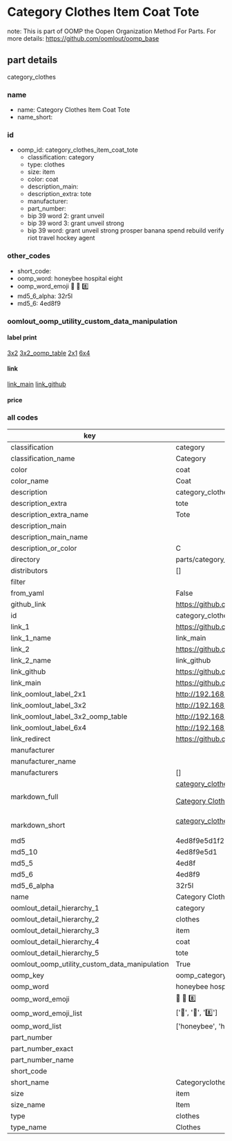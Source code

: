 # Category Clothes Item Coat Tote  

note: This is part of OOMP the Oopen Organization Method For Parts. For more details: https://github.com/oomlout/oomp_base

##  part details
  



category_clothes



### name
* name: Category Clothes Item Coat Tote
* name_short: 
### id
* oomp_id: category_clothes_item_coat_tote
  * classification: category
  * type: clothes
  * size: item
  * color: coat
  * description_main: 
  * description_extra: tote
  * manufacturer: 
  * part_number: 
  * bip 39 word 2: grant unveil
  * bip 39 word 3: grant unveil strong
  * bip 39 word: grant unveil strong prosper banana spend rebuild verify riot travel hockey agent

### other_codes
* short_code: 
* oomp_word: honeybee hospital eight
* oomp_word_emoji :honeybee: :hospital: :eight:
* md5_6_alpha: 32r5l
* md5_6: 4ed8f9






### oomlout_oomp_utility_custom_data_manipulation
#### label print
[3x2](http://192.168.1.245:1112/?label=oomp%2032r5l)
[3x2_oomp_table](http://192.168.1.108:1112/?label=oomp%2032r5l)
[2x1](http://192.168.1.242:1112/?label=oomp%2032r5l)
[6x4](http://192.168.1.55:1112/?label=oomp%2032r5l)    

#### link

[link_main](https://github.com/oomlout/oomlout_oomp_version_1_messy/tree/main/parts/category_clothes_item_coat_tote) [link_github](https://github.com/oomlout/oomlout_oomp_version_1_messy/tree/main/parts/category_clothes_item_coat_tote)                             

#### price







### all codes 
| key | value |  
| --- | --- |  
| classification | category |  
| classification_name | Category |  
| color | coat |  
| color_name | Coat |  
| description | category_clothes |  
| description_extra | tote |  
| description_extra_name | Tote |  
| description_main |  |  
| description_main_name |  |  
| description_or_color | C  |  
| directory | parts/category_clothes_item_coat_tote |  
| distributors | [] |  
| filter |  |  
| from_yaml | False |  
| github_link | https://github.com/oomlout/oomlout_oomp_part_src/tree/main/parts/category_clothes_item_coat_tote |  
| id | category_clothes_item_coat_tote |  
| link_1 | https://github.com/oomlout/oomlout_oomp_version_1_messy/tree/main/parts/category_clothes_item_coat_tote |  
| link_1_name | link_main |  
| link_2 | https://github.com/oomlout/oomlout_oomp_version_1_messy/tree/main/parts/category_clothes_item_coat_tote |  
| link_2_name | link_github |  
| link_github | https://github.com/oomlout/oomlout_oomp_version_1_messy/tree/main/parts/category_clothes_item_coat_tote |  
| link_main | https://github.com/oomlout/oomlout_oomp_version_1_messy/tree/main/parts/category_clothes_item_coat_tote |  
| link_oomlout_label_2x1 | http://192.168.1.242:1112/?label=oomp%2032r5l |  
| link_oomlout_label_3x2 | http://192.168.1.245:1112/?label=oomp%2032r5l |  
| link_oomlout_label_3x2_oomp_table | http://192.168.1.108:1112/?label=oomp%2032r5l |  
| link_oomlout_label_6x4 | http://192.168.1.55:1112/?label=oomp%2032r5l |  
| link_redirect | https://github.com/oomlout/oomlout_oomp_version_1_messy/tree/main/parts/category_clothes_item_coat_tote |  
| manufacturer |  |  
| manufacturer_name |  |  
| manufacturers | [] |  
| markdown_full | [category_clothes_item_coat_tote](none)<br>[](none)<br>[Category Clothes Item Coat Tote](none)<br><br> |  
| markdown_short | [category_clothes_item_coat_tote](none)<br><br> |  
| md5 | 4ed8f9e5d1f2b66b45091ac9ae7b9b2d |  
| md5_10 | 4ed8f9e5d1 |  
| md5_5 | 4ed8f |  
| md5_6 | 4ed8f9 |  
| md5_6_alpha | 32r5l |  
| name | Category Clothes Item Coat Tote |  
| oomlout_detail_hierarchy_1 | category |  
| oomlout_detail_hierarchy_2 | clothes |  
| oomlout_detail_hierarchy_3 | item |  
| oomlout_detail_hierarchy_4 | coat |  
| oomlout_detail_hierarchy_5 | tote |  
| oomlout_oomp_utility_custom_data_manipulation | True |  
| oomp_key | oomp_category_clothes_item_coat_tote |  
| oomp_word | honeybee hospital eight |  
| oomp_word_emoji | :honeybee: :hospital: :eight: |  
| oomp_word_emoji_list | [':honeybee:', ':hospital:', ':eight:'] |  
| oomp_word_list | ['honeybee', 'hospital', 'eight'] |  
| part_number |  |  
| part_number_exact |  |  
| part_number_name |  |  
| short_code |  |  
| short_name | Categoryclothes |  
| size | item |  
| size_name | Item |  
| type | clothes |  
| type_name | Clothes |  
